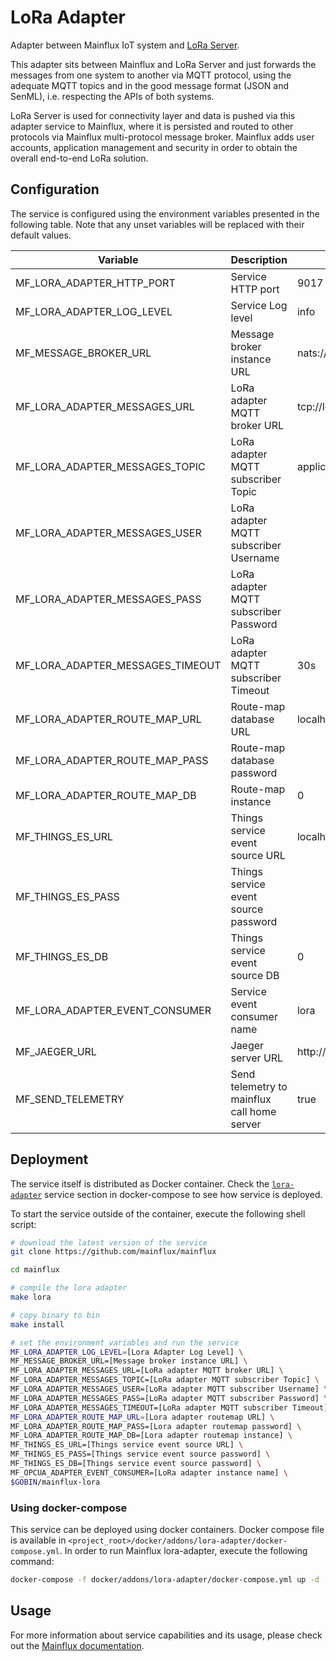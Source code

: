 # LoRa Adapter
Adapter between Mainflux IoT system and [LoRa Server](https://github.com/brocaar/chirpstack-network-server).

This adapter sits between Mainflux and LoRa Server and just forwards the messages from one system to another via MQTT protocol, using the adequate MQTT topics and in the good message format (JSON and SenML), i.e. respecting the APIs of both systems.

LoRa Server is used for connectivity layer and data is pushed via this adapter service to Mainflux, where it is persisted and routed to other protocols via Mainflux multi-protocol message broker. Mainflux adds user accounts, application management and security in order to obtain the overall end-to-end LoRa solution.

## Configuration

The service is configured using the environment variables presented in the
following table. Note that any unset variables will be replaced with their
default values.

| Variable                         | Description                                  | Default                         |
|----------------------------------|----------------------------------------------|---------------------------------|
| MF_LORA_ADAPTER_HTTP_PORT        | Service HTTP port                            | 9017                            |
| MF_LORA_ADAPTER_LOG_LEVEL        | Service Log level                            | info                            |
| MF_MESSAGE_BROKER_URL            | Message broker instance URL                  | nats://localhost:4222           |
| MF_LORA_ADAPTER_MESSAGES_URL     | LoRa adapter MQTT broker URL                 | tcp://localhost:1883            |
| MF_LORA_ADAPTER_MESSAGES_TOPIC   | LoRa adapter MQTT subscriber Topic           | application/+/device/+/event/up |
| MF_LORA_ADAPTER_MESSAGES_USER    | LoRa adapter MQTT subscriber Username        |                                 |
| MF_LORA_ADAPTER_MESSAGES_PASS    | LoRa adapter MQTT subscriber Password        |                                 |
| MF_LORA_ADAPTER_MESSAGES_TIMEOUT | LoRa adapter MQTT subscriber Timeout         | 30s                             |
| MF_LORA_ADAPTER_ROUTE_MAP_URL    | Route-map database URL                       | localhost:6379                  |
| MF_LORA_ADAPTER_ROUTE_MAP_PASS   | Route-map database password                  |                                 |
| MF_LORA_ADAPTER_ROUTE_MAP_DB     | Route-map instance                           | 0                               |
| MF_THINGS_ES_URL                 | Things service event source URL              | localhost:6379                  |
| MF_THINGS_ES_PASS                | Things service event source password         |                                 |
| MF_THINGS_ES_DB                  | Things service event source DB               | 0                               |
| MF_LORA_ADAPTER_EVENT_CONSUMER   | Service event consumer name                  | lora                            |
| MF_JAEGER_URL                    | Jaeger server URL                            | http://jaeger:14268/api/traces                  |
| MF_SEND_TELEMETRY                | Send telemetry to mainflux call home server  | true                            |

## Deployment

The service itself is distributed as Docker container. Check the [`lora-adapter`](https://github.com/mainflux/mainflux/blob/master/docker/addons/lora-adapter/docker-compose.yml#L23-L37) service section in
docker-compose to see how service is deployed.

To start the service outside of the container, execute the following shell script:

```bash
# download the latest version of the service
git clone https://github.com/mainflux/mainflux

cd mainflux

# compile the lora adapter
make lora

# copy binary to bin
make install

# set the environment variables and run the service
MF_LORA_ADAPTER_LOG_LEVEL=[Lora Adapter Log Level] \
MF_MESSAGE_BROKER_URL=[Message broker instance URL] \
MF_LORA_ADAPTER_MESSAGES_URL=[LoRa adapter MQTT broker URL] \
MF_LORA_ADAPTER_MESSAGES_TOPIC=[LoRa adapter MQTT subscriber Topic] \
MF_LORA_ADAPTER_MESSAGES_USER=[LoRa adapter MQTT subscriber Username] \
MF_LORA_ADAPTER_MESSAGES_PASS=[LoRa adapter MQTT subscriber Password] \
MF_LORA_ADAPTER_MESSAGES_TIMEOUT=[LoRa adapter MQTT subscriber Timeout]
MF_LORA_ADAPTER_ROUTE_MAP_URL=[Lora adapter routemap URL] \
MF_LORA_ADAPTER_ROUTE_MAP_PASS=[Lora adapter routemap password] \
MF_LORA_ADAPTER_ROUTE_MAP_DB=[Lora adapter routemap instance] \
MF_THINGS_ES_URL=[Things service event source URL] \
MF_THINGS_ES_PASS=[Things service event source password] \
MF_THINGS_ES_DB=[Things service event source password] \
MF_OPCUA_ADAPTER_EVENT_CONSUMER=[LoRa adapter instance name] \
$GOBIN/mainflux-lora
```

### Using docker-compose

This service can be deployed using docker containers.
Docker compose file is available in `<project_root>/docker/addons/lora-adapter/docker-compose.yml`. In order to run Mainflux lora-adapter, execute the following command:

```bash
docker-compose -f docker/addons/lora-adapter/docker-compose.yml up -d
```

## Usage

For more information about service capabilities and its usage, please check out
the [Mainflux documentation](https://docs.mainflux.io/lora).
